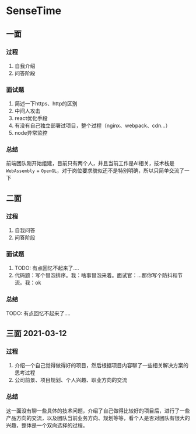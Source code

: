 # SenseTime

## 一面
### 过程

1. 自我介绍
2. 问答阶段

### 面试题

1. 简述一下https、http的区别
2. 中间人攻击
3. react优化手段
4. 有没有自己独立部署过项目，整个过程（nginx、webpack、cdn...）
5. node异常监控

### 总结

前端团队刚开始组建，目前只有两个人，并且当前工作是AI相关，技术栈是`WebAssembly` + `OpenGL`，对于岗位要求貌似还不是特别明确，所以只简单交流了一下


## 二面
### 过程

1. 自我问答
2. 问答阶段

### 面试题

1. TODO: 有点回忆不起来了....
2. 代码题：写个冒泡排序。我：啥事冒泡来着。面试官：...那你写个防抖和节流。我：ok

### 总结

TODO: 有点回忆不起来了....

## 三面 2021-03-12

### 过程

1. 介绍一个自己觉得做得好的项目，然后根据项目内容聊了一些相关解决方案的思考过程
2. 公司前景、项目规划、个人兴趣、职业方向的交流

### 总结

这一面没有聊一些具体的技术问题，介绍了自己做得比较好的项目后，进行了一些产品方向的交流，以及团队当前业务方向、规划等等，看个人是否对团队有很大的兴趣，整体是一个双向选择的过程。